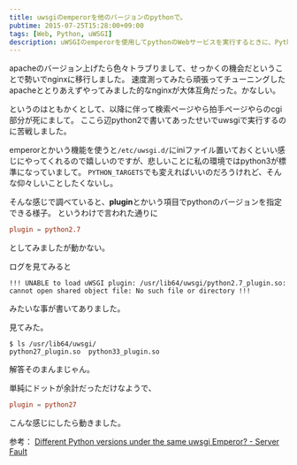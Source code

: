 ```yaml
---
title: uwsgiのemperorを他のバージョンのpythonで。
pubtime: 2015-07-25T15:28:00+09:00
tags: [Web, Python, uWSGI]
description: uWSGIのemperorを使用してpythonのWebサービスを実行するときに、Pythonのバージョンを明示的に指定する方法です。
---
```


apacheのバージョン上げたら色々トラブりまして、せっかくの機会だということで勢いでnginxに移行しました。
速度測ってみたら頑張ってチューニングしたapacheととりあえずやってみました的なnginxが大体互角だった。かなしい。

というのはともかくとして、以降に伴って検索ページやら拍手ページやらのcgi部分が死にまして。
ここら辺python2で書いてあったせいでuwsgiで実行するのに苦戦しました。

emperorとかいう機能を使うと`/etc/uwsgi.d/`にiniファイル置いておくといい感じにやってくれるので嬉しいのですが、悲しいことに私の環境ではpython3が標準になっていまして。
`PYTHON_TARGETS`でも変えればいいのだろうけれど、そんな仰々しいことしたくないし。

そんな感じで調べていると、**plugin**とかいう項目でpythonのバージョンを指定できる様子。
というわけで言われた通りに
``` toml
plugin = python2.7
```
としてみましたが動かない。

ログを見てみると
```
!!! UNABLE to load uWSGI plugin: /usr/lib64/uwsgi/python2.7_plugin.so: cannot open shared object file: No such file or directory !!!
```
みたいな事が書いてありました。

見てみた。
``` shell
$ ls /usr/lib64/uwsgi/
python27_plugin.so  python33_plugin.so
```
解答そのまんまじゃん。

単純にドットが余計だっただけなようで、
``` toml
plugin = python27
```
こんな感じにしたら動きました。

参考： [Different Python versions under the same uwsgi Emperor? - Server Fault](http://serverfault.com/questions/633437/different-python-versions-under-the-same-uwsgi-emperor)
